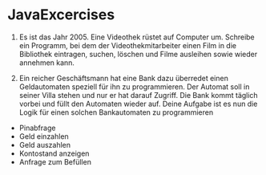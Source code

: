# JavaExcercises

1. Es ist das Jahr 2005. Eine Videothek rüstet auf Computer um. Schreibe ein Programm, bei dem der Videothekmitarbeiter einen Film in die Bibliothek eintragen, suchen, löschen und Filme ausleihen sowie wieder annehmen kann.

2. Ein reicher Geschäftsmann hat eine Bank dazu überredet einen Geldautomaten speziell für ihn zu programmieren. Der Automat soll in seiner Villa stehen und nur er hat darauf Zugriff. Die Bank kommt täglich vorbei und füllt den Automaten wieder auf. Deine Aufgabe ist es nun die Logik für einen solchen Bankautomaten zu programmieren
- Pinabfrage
- Geld einzahlen
- Geld auszahlen
- Kontostand anzeigen
- Anfrage zum Befüllen
